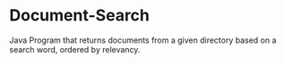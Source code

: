 # Document-Search
Java Program that returns documents from a given directory based on a search word, ordered by relevancy.
